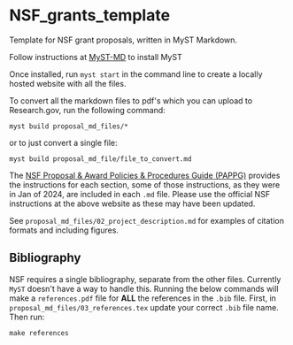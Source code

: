 # NSF_grants_template

Template for NSF grant proposals, written in MyST Markdown.

Follow instructions at [MyST-MD](https://mystmd.org/guide/quickstart) to install MyST

Once installed, run ```myst start``` in the command line to create a locally hosted website with all the files.

To convert all the markdown files to pdf's which you can upload to Research.gov, run the following command:

```
myst build proposal_md_files/*
```

or to just convert a single file:

```
myst build proposal_md_file/file_to_convert.md
```

The [NSF Proposal & Award Policies & Procedures Guide (PAPPG)](https://new.nsf.gov/policies/pappg/23-1/ch-2-proposal-preparation) provides the instructions for each section, some of those instructions, as they were in Jan of 2024, are included in each `.md` file. Please use the official NSF instructions at the above website as these may have been updated.

See `proposal_md_files/02_project_description.md` for examples of citation formats and including figures.

## Bibliography
NSF requires a single bibliography, separate from the other files.
Currently `MyST` doesn't have a way to handle this.
Running the below commands will make a `references.pdf` file for **ALL** the references in the `.bib` file.
First, in `proposal_md_files/03_references.tex` update your correct `.bib` file name.
Then run:
```
make references
```
